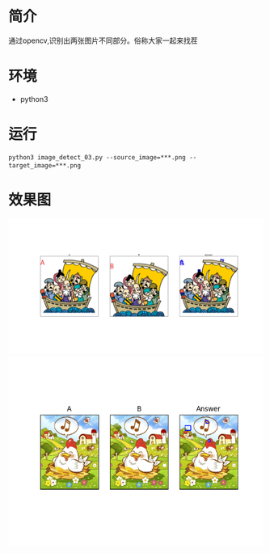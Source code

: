 # 简介
通过opencv,识别出两张图片不同部分。俗称大家一起来找茬

# 环境
- python3

# 运行
```
python3 image_detect_03.py --source_image=***.png --target_image=***.png
```

# 效果图
![Alt text](output/image01.png)
![Alt text](output/image02.png)